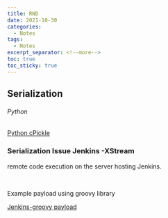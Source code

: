 ```yaml
---
title: RND
date: 2021-10-30
categories:
  - Notes
tags:
  - Notes
excerpt_separator: <!--more-->
toc: true
toc_sticky: true
---
```



<h2 id="serializations">Serialization</h2>
<h6 id="python-serialization">Python</h6>
<a href="https://github.com/allenjedb/allenjedb.github.io/blob/main/assets/stuff/Serializations/python-pickle.txt">Python cPickle</a>


<h3 id="jenkin-serialization">Serialization Issue Jenkins -XStream</h3>
<p>remote code execution on the server hosting Jenkins.</p><br>
<p>Example payload using groovy library</p>
<a href="https://github.com/allenjedb/allenjedb.github.io/blob/main/assets/stuff/Serializations/Jenkins-groovy.txt">Jenkins-groovy payload</a>




